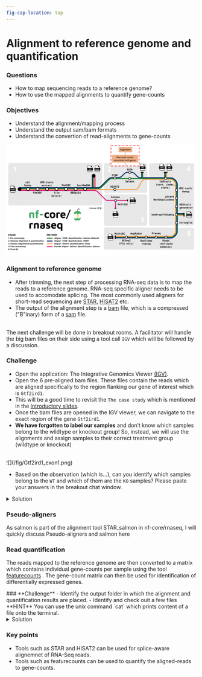 ```yaml
---
fig-cap-location: top
---
```


# **Alignment to reference genome and quantification**

<div class="questions">

### Questions

- How to map sequencing reads to a reference genome?
- How to use the mapped alignments to quantify gene-counts
</div>  

<div class="objectives">

### Objectives

- Understand the alignment/mapping process
- Understand the output sam/bam formats
- Understand the convertion of read-alignments to gene-counts
</div>  

![**Stage 2 of `nf-core/rnaseq`: (Genome alignment and quantification):**](../fig/nfcore_stage2And3.png)

### **Alignment to reference genome**
- After trimming, the next step of processing RNA-seq data is to map the reads to a reference genome. RNA-seq specific aligner needs to be used to accomodate splicing. The most commonly used aligners for short-read sequencing are [STAR](https://github.com/alexdobin/STAR), [HISAT2](http://daehwankimlab.github.io/hisat2/) etc.
- The output of the alignment step is a [bam](https://en.wikipedia.org/wiki/SAM_(file_format)) file, which is a compressed ("B"inary) form of a [sam](https://en.wikipedia.org/wiki/SAM_(file_format)) file.


<br>The next challenge will be done in breakout rooms. A facilitator will handle the big bam files on their side using a tool call `IGV` which will be followed by a discussion.

<div class="challenge">

### **Challenge**
- Open the application: The Integrative Genomics Viewer [(IGV)](https://software.broadinstitute.org/software/igv/). 
- Open the 6 pre-aligned bam files. These files contain the reads which are aligned specifically to the region flanking our gene of interest which is `Gtf2ird1`.
- This will be a good time to revisit the `The case study` which is mentioned in the [Introductory slides](https://unisyd.sharepoint.com/:p:/r/teams/SydneyInformaticsHub2/_layouts/15/Doc.aspx?sourcedoc=%7B02017CE8-31E0-4693-AAA7-27968E003127%7D&file=Sept2022_Introductory_slides_biocommons_template.pptx&action=edit&mobileredirect=true&cid=8c296cbc-3005-48d3-b977-bef7c517961e).
- Once the bam files are opened in the IGV viewer, we can navigate to the exact region of the gene `Gtf2ird1`. 
- **We have forgotten to label our samples** and don’t know which samples belong to the wildtype or knockout group! So, instead, we will use the  alignments and assign samples to their correct treatment group (wildtype or knockout)

<br>
![](/fig/Gtf2ird1_exon1.png)

- Based on the observation (which is...), can you identify which samples belong to the `WT` and which of them are the `KO` samples? Please paste your answers in the breakout chat window.

<details>
<summary>Solution</summary>
- A loss of function mutation of Gtf2ird1 was generated by a random insertion of a Myc transgene into the region, resulting in a 40 kb deletion surrounding exon 1.
- Samples `SRR3473984,SRR3473985,SRR3473984` contain reads supporting exon 1. These are `WT` samples.
- Samples `SRR3473987,SRR3473988,SRR3473989` DO NOT contain reads supporting exon 1. These are `KO` samples.

</details>
</div>  

### Pseudo-aligners 
As salmon is part of the alignment tool STAR_salmon in nf-core/rnaseq, I will quickly discuss Pseudo-aligners and salmon here


### **Read quantification**
The reads mapped to the reference genome are then converted to a matrix which contains individual gene-counts per sample using the tool [featurecounts](http://subread.sourceforge.net/) . The gene-count matrix can then be used for identification of differentially expressed genes. 


<div class="challenge">
### **Challenge**
- Identify the output folder in which the alignment and quantification results are placed. 
- Identify and check ouit a few files
**HINT** You can use the unix command `cat` which prints content of a file onto the terminal.

<details>
<summary>Solution</summary>
There are quite a few files geenrated in this step. We can try and discuss a few which are of interest.
</details>
</div>  


<div class="keypoints">

### **Key points**
- Tools such as STAR and HISAT2 can be used for splice-aware alignemnet of RNA-Seq reads.
- Tools such as featurecounts can be used to quantify the aligned-reads to gene-counts.
</div>  

